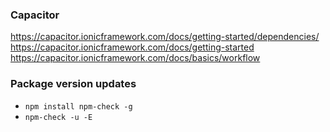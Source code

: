 
### Capacitor

https://capacitor.ionicframework.com/docs/getting-started/dependencies/
https://capacitor.ionicframework.com/docs/getting-started
https://capacitor.ionicframework.com/docs/basics/workflow


### Package version updates

-   `npm install npm-check -g`
-   `npm-check -u -E`
